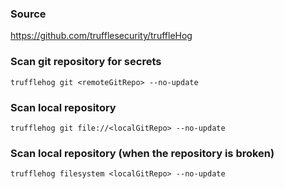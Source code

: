 ### Source
https://github.com/trufflesecurity/truffleHog  

### Scan git repository for secrets
```
trufflehog git <remoteGitRepo> --no-update
```

### Scan local repository 
```
trufflehog git file://<localGitRepo> --no-update
```


### Scan local repository (when the repository is broken)
```
trufflehog filesystem <localGitRepo> --no-update
```

